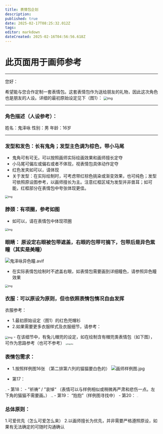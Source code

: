 ```yaml
---
title: 表情包企划
description: 
published: true
date: 2025-02-17T08:25:32.012Z
tags: 
editor: markdown
dateCreated: 2025-02-16T04:56:56.618Z
---
```


# 此页面用于画师参考
----
您好：

希望能与您合作定制一套表情包。这套表情包作为送给朋友的礼物，因此这次角色也是朋友的人设。详细的最初原始设定见下（图1）：
<img src="/kuizeyong/初稿头像.png" alt="img" style="zoom:75%;" />

----

### 角色描述（人设参考）：

姓名：鬼泽咏
性别：男
年龄：16岁

----
### 发型和发色：长有鬼角；发型主色调为棕色，带小马尾
- 鬼角可有可无，可以按照画师实际绘画效果和画师擅长定夺
- 小马尾可偏左或偏右或者不体现，视表情包具体动作定夺
- 红色发夹如可以，请体现
- 关于发型：在实际绘制时，可考虑带红棕色挑染或渐变效果，也可纯色；发型可依照原设图参考，以画师擅长为主。注意红框区域为发型并非兽耳；如可能，红框部分在表情包中夸张体现更佳。
<img src="/kuizeyong/鬼鬼头发设定要求.png" alt="img" style="zoom:60%;" />

### 脖颈：有项圈，参考如图
- 如可以，请在表情包中体现项圈
<img src="/kuizeyong/鬼鬼发色设定.webp" alt="img" style="zoom:60%;" />

### 眼睛： 原设定右眼被包带遮盖，右眼的包带可摘下，包带后是异色紫瞳（其实是美瞳）
![鬼泽咏异色瞳.avif](/kuizeyong/鬼泽咏异色瞳.avif)
- 在实际表情包绘制时不遮盖右眼，如表情包需要画到详细瞳色，请参照异色瞳效果
<img src="/kuizeyong/瞳色设定.png" alt="img" style="zoom:60%;" />


### 衣服：可以原设为原则，但也依照表情包情况自由发挥
衣服参考：
- 1.最初原始设定（图1）的红色兜帽衫
- 2.如果需要更多衣服样式及衣服细节，请参考：
<img src="/kuizeyong/歌姬设定.webp" alt="img" style="zoom:60%;" />
- 在该细节中，有兔儿帽兜的设定，如在绘制含有帽兜类表情包（如下图），可作为思路参考（也可不参考）
<img src="/kuizeyong/帽兜设计.png" alt="img" style="zoom:30%;" /><img src="/kuizeyong/帽兜设计2.png" alt="img" style="zoom:30%;" />

### 表情包需求：
- 1.按照样例图16张 （第二排第六列的猫猫要白色的）
![画师样例图.jpg](/kuizeyong/画师样例图.jpg)

- 第17：
<img src="/kuizeyong/兄弟你好香.jpg" alt="img" style="zoom:10%;" />
- 第18：
- ”祈祷“ / ”哀悼“ （表情可以与样例相似或稍微再严肃和悲伤一点。左下角的猫猫不需要画。）
<img src="/kuizeyong/prayer.jpg" alt="img" style="zoom:17%;" />
- 第19：
  “抱抱”（样例图寻找中）
- 第20：
<img src="/kuizeyong/imgay.jpg" alt="img" style="zoom:11%;" />

### 总体原则：
1.可爱优先（怎么可爱怎么来）
2.以画师擅长为优先，并非需要严格遵照原设，如果有无法确定的可随时沟通确认







